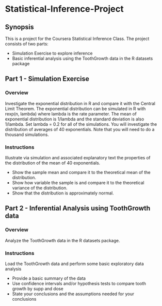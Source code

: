 # Statistical-Inference-Project

## Synopsis
This is a project for the Coursera Statistical Inference Class. The project consists of two parts:
- Simulation Exercise to explore inference
- Basic inferential analysis using the ToothGrowth data in the R datasets package

## Part 1 - Simulation Exercise
### Overview
Investigate the exponential distribution in R and compare it with the Central Limit Theorem. The exponential distribution can be simulated in R with rexp(n, lambda) where lambda is the rate parameter. The mean of exponential distribution is 1/lambda and the standard deviation is also 1/lambda. Set lambda = 0.2 for all of the simulations. You will investigate the distribution of averages of 40 exponentials. Note that you will need to do a thousand simulations.

### Instructions
Illustrate via simulation and associated explanatory text the properties of the distribution of the mean of 40 exponentials.
- Show the sample mean and compare it to the theoretical mean of the distribution.
- Show how variable the sample is and compare it to the theoretical variance of the distribution.
- Show that the distribution is approximately normal.

## Part 2 - Inferential Analysis using ToothGrowth data
### Overview
Analyze the ToothGrowth data in the R datasets package.

### Instructions
Load the ToothGrowth data and perform some basic exploratory data analysis
- Provide a basic summary of the data
- Use confidence intervals and/or hypothesis tests to compare tooth growth by supp and dose
- State your conclusions and the assumptions needed for your conclusions
